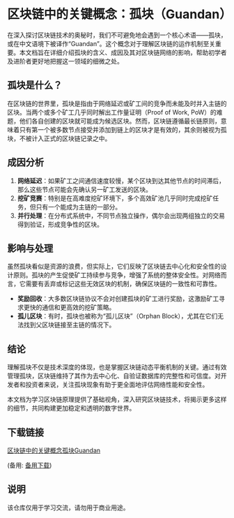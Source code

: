 # 区块链中的关键概念：孤块（Guandan）

在深入探讨区块链技术的奥秘时，我们不可避免地会遇到一个核心术语——孤块，或在中文语境下被译作“Guandan”。这个概念对于理解区块链的运作机制至关重要。本文档旨在详细介绍孤块的含义、成因及其对区块链网络的影响，帮助初学者及进阶者更好地把握这一领域的细微之处。

## 孤块是什么？

在区块链的世界里，孤块是指由于网络延迟或矿工间的竞争而未能及时并入主链的区块。当两个或多个矿工几乎同时解出工作量证明（Proof of Work, PoW）的难题，他们各自创建的区块就可能成为候选区块。然而，区块链遵循最长链原则，意味着只有第一个被多数节点接受并添加到链上的区块才是有效的，其余则被视为孤块，不被计入正式的区块链记录之中。

## 成因分析

1. **网络延迟**：如果矿工之间通信速度较慢，某个区块到达其他节点的时间滞后，那么这些节点可能会先确认另一矿工发送的区块。
2. **挖矿竞赛**：特别是在高难度挖矿环境下，多个高效矿池几乎同时完成挖矿任务，但只有一个能成为主链的一部分。
3. **并行处理**：在分布式系统中，不同节点独立操作，偶尔会出现两组独立的交易得到验证，形成竞争性的区块。

## 影响与处理

虽然孤块看似是资源的浪费，但实际上，它们反映了区块链去中心化和安全性的设计原则。孤块的产生促使矿工持续参与竞争，增强了系统的整体安全性。对网络而言，它需要有丢弃或标记这些无效区块的机制，确保区块链的一致性和可靠性。

- **奖励回收**：大多数区块链协议不会对创建孤块的矿工进行奖励，这激励矿工寻求更快的通信和更高效的挖矿策略。
- **孤儿区块**：有时，孤块也被称为“孤儿区块”（Orphan Block），尤其在它们无法找到父区块链接至主链的情况下。

## 结论

理解孤块不仅是技术深度的体现，也是掌握区块链动态平衡机制的关键。通过有效管理孤块，区块链维持了其作为去中心化、自验证数据库的完整性和可信度。对开发者和投资者来说，关注孤块现象有助于更全面地评估网络性能和安全性。

本文档为学习区块链原理提供了基础视角，深入研究区块链技术，将揭示更多这样的细节，共同构建更加稳定和透明的数字世界。

## 下载链接
[区块链中的关键概念孤块Guandan](https://pan.quark.cn/s/8d0679facb94) 

(备用: [备用下载](https://pan.baidu.com/s/1baOXWB4Laolqk4LhDzGnVw?pwd=1234))

## 说明

该仓库仅用于学习交流，请勿用于商业用途。
